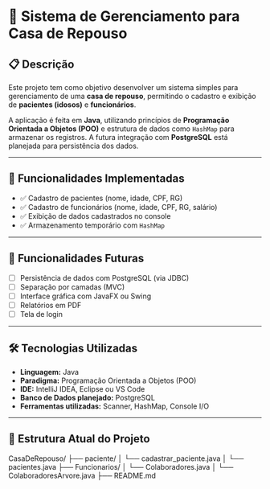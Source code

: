 # 🏡 Sistema de Gerenciamento para Casa de Repouso

## 📋 Descrição

Este projeto tem como objetivo desenvolver um sistema simples para gerenciamento de uma **casa de repouso**, permitindo o cadastro e exibição de **pacientes (idosos)** e **funcionários**.

A aplicação é feita em **Java**, utilizando princípios de **Programação Orientada a Objetos (POO)** e estrutura de dados como `HashMap` para armazenar os registros. A futura integração com **PostgreSQL** está planejada para persistência dos dados.

---

## 🎯 Funcionalidades Implementadas

- ✅ Cadastro de pacientes (nome, idade, CPF, RG)
- ✅ Cadastro de funcionários (nome, idade, CPF, RG, salário)
- ✅ Exibição de dados cadastrados no console
- ✅ Armazenamento temporário com `HashMap`

---

## 🚧 Funcionalidades Futuras

- [ ] Persistência de dados com PostgreSQL (via JDBC)
- [ ] Separação por camadas (MVC)
- [ ] Interface gráfica com JavaFX ou Swing
- [ ] Relatórios em PDF
- [ ] Tela de login

---

## 🛠️ Tecnologias Utilizadas

- **Linguagem:** Java
- **Paradigma:** Programação Orientada a Objetos (POO)
- **IDE:** IntelliJ IDEA, Eclipse ou VS Code
- **Banco de Dados planejado:** PostgreSQL
- **Ferramentas utilizadas:** Scanner, HashMap, Console I/O

---

## 📁 Estrutura Atual do Projeto

CasaDeRepouso/
├── paciente/
│ └── cadastrar_paciente.java
│ └── pacientes.java
├── Funcionarios/
│ └── Colaboradores.java
│ └── ColaboradoresArvore.java
├── README.md

